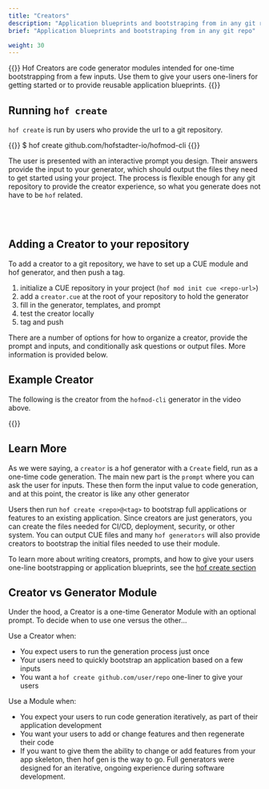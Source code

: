 ```yaml
---
title: "Creators"
description: "Application blueprints and bootstraping from in any git repo"
brief: "Application blueprints and bootstraping from in any git repo"

weight: 30
---
```



{{<lead>}}
Hof Creators are code generator modules
intended for one-time bootstrapping from a few inputs.
Use them to give your users one-liners for getting started
or to provide reusable application blueprints.
{{</lead>}}


## Running `hof create`

`hof create` is run by users who provide the url to a git repository.

{{<codeInner title="> terminal">}}
$ hof create github.com/hofstadter-io/hofmod-cli
{{</codeInner>}}

The user is presented with an interactive prompt you design.
Their answers provide the input to your generator,
which should output the files they need to get started using your project. 
The process is flexible enough for any git repository to provide the creator experience,
so what you generate does not have to be `hof` related.

<div id="create-cast" class="asciinema"></div>

<br>
<br>



## Adding a Creator to your repository

To add a creator to a git repository, we have to set up
a CUE module and hof generator, and then push a tag.

1. initialize a CUE repository in your project (`hof mod init cue <repo-url>`)
1. add a `creator.cue` at the root of your repository to hold the generator
1. fill in the generator, templates, and prompt
1. test the creator locally
1. tag and push

There are a number of options for how to
organize a creator, provide the prompt and inputs,
and conditionally ask questions or output files.
More information is provided below.

## Example Creator

The following is the creator from the `hofmod-cli` generator
in the video above.

{{<codePane file="code/hof-create/hofmod-cli/creator.html" title="hofmod-cli/creator.cue">}}

## Learn More

As we were saying, a `creator` is a hof generator with a `Create` field,
run as a one-time code generation.
The main new part is the `prompt` where you can ask the user for inputs.
These then form the input value to code generation,
and at this point, the creator is like any other generator

Users then run `hof create <repo>@<tag>` to bootstrap
full applications or features to an existing application.
Since creators are just generators, you can create the files
needed for CI/CD, deployment, security, or other system.
You can output CUE files and many `hof generators`
will also provide creators to bootstrap the
initial files needed to use their module.

To learn more about writing creators, prompts, and how to give your users
one-line bootstrapping or application blueprints, see the
[hof create section](/code-generation/creators/)


## Creator vs Generator Module

Under the hood, a Creator is a one-time Generator Module
with an optional prompt.
To decide when to use one versus the other...

Use a Creator when:

- You expect users to run the generation process just once
- Your users need to quickly bootstrap an application based on a few inputs
- You want a `hof create github.com/user/repo` one-liner to give your users

Use a Module when:

- You expect your users to run code generation iteratively, as part of their application development
- You want your users to add or change features and then regenerate their code
- If you want to give them the ability to change or add features from your app skeleton, then hof gen is the way to go.
  Full generators were designed for an iterative, ongoing experience during software development.


